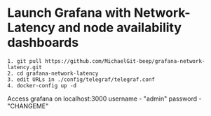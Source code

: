 # Launch Grafana with Network-Latency and node availability dashboards

```
1. git pull https://github.com/MichaelGit-beep/grafana-network-latency.git
2. cd grafana-network-latency
3. edit URLs in ./config/telegraf/telegraf.conf
4. docker-config up -d
```
Access grafana on localhost:3000 username - "admin" password - "CHANGEME"
